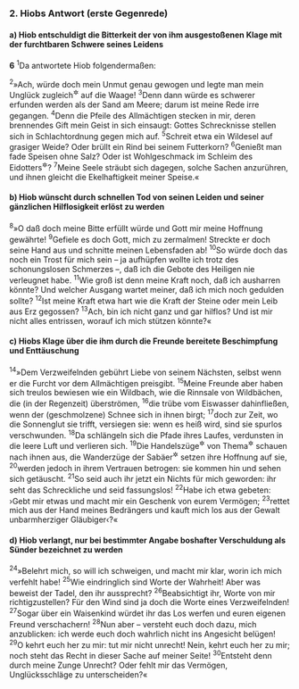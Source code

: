 ### 2. Hiobs Antwort (erste Gegenrede)

#### a) Hiob entschuldigt die Bitterkeit der von ihm ausgestoßenen Klage mit der furchtbaren Schwere seines Leidens

__6__
<sup>1</sup>Da antwortete Hiob folgendermaßen:

<sup>2</sup>»Ach, würde doch mein Unmut genau gewogen und legte man mein Unglück zugleich<sup title="= dagegen">&#x2732;</sup> auf die Waage!
<sup>3</sup>Denn dann würde es schwerer erfunden werden als der Sand am Meere; darum ist meine Rede irre gegangen.
<sup>4</sup>Denn die Pfeile des Allmächtigen stecken in mir, deren brennendes Gift mein Geist in sich einsaugt: Gottes Schrecknisse stellen sich in Schlachtordnung gegen mich auf.
<sup>5</sup>Schreit etwa ein Wildesel auf grasiger Weide? Oder brüllt ein Rind bei seinem Futterkorn?
<sup>6</sup>Genießt man fade Speisen ohne Salz? Oder ist Wohlgeschmack im Schleim des Eidotters<sup title="= im Eiweiß">&#x2732;</sup>?
<sup>7</sup>Meine Seele sträubt sich dagegen, solche Sachen anzurühren, und ihnen gleicht die Ekelhaftigkeit meiner Speise.«

#### b) Hiob wünscht durch schnellen Tod von seinen Leiden und seiner gänzlichen Hilflosigkeit erlöst zu werden

<sup>8</sup>»O daß doch meine Bitte erfüllt würde und Gott mir meine Hoffnung gewährte!
<sup>9</sup>Gefiele es doch Gott, mich zu zermalmen! Streckte er doch seine Hand aus und schnitte meinen Lebensfaden ab!
<sup>10</sup>So würde doch das noch ein Trost für mich sein – ja aufhüpfen wollte ich trotz des schonungslosen Schmerzes –, daß ich die Gebote des Heiligen nie verleugnet habe.
<sup>11</sup>Wie groß ist denn meine Kraft noch, daß ich ausharren könnte? Und welcher Ausgang wartet meiner, daß ich mich noch gedulden sollte?
<sup>12</sup>Ist meine Kraft etwa hart wie die Kraft der Steine oder mein Leib aus Erz gegossen?
<sup>13</sup>Ach, bin ich nicht ganz und gar hilflos? Und ist mir nicht alles entrissen, worauf ich mich stützen könnte?«

#### c) Hiobs Klage über die ihm durch die Freunde bereitete Beschimpfung und Enttäuschung

<sup>14</sup>»Dem Verzweifelnden gebührt Liebe von seinem Nächsten, selbst wenn er die Furcht vor dem Allmächtigen preisgibt.
<sup>15</sup>Meine Freunde aber haben sich treulos bewiesen wie ein Wildbach, wie die Rinnsale von Wildbächen, die (in der Regenzeit) überströmen,
<sup>16</sup>die trübe vom Eiswasser dahinfließen, wenn der (geschmolzene) Schnee sich in ihnen birgt;
<sup>17</sup>doch zur Zeit, wo die Sonnenglut sie trifft, versiegen sie: wenn es heiß wird, sind sie spurlos verschwunden.
<sup>18</sup>Da schlängeln sich die Pfade ihres Laufes, verdunsten in die leere Luft und verlieren sich.
<sup>19</sup>Die Handelszüge<sup title="= Karawanen">&#x2732;</sup> von Thema<sup title="Jes 21,14">&#x2732;</sup> schauen nach ihnen aus, die Wanderzüge der Sabäer<sup title="1,15">&#x2732;</sup> setzen ihre Hoffnung auf sie,
<sup>20</sup>werden jedoch in ihrem Vertrauen betrogen: sie kommen hin und sehen sich getäuscht.
<sup>21</sup>So seid auch ihr jetzt ein Nichts für mich geworden: ihr seht das Schreckliche und seid fassungslos!
<sup>22</sup>Habe ich etwa gebeten: ›Gebt mir etwas und macht mir ein Geschenk von eurem Vermögen;
<sup>23</sup>rettet mich aus der Hand meines Bedrängers und kauft mich los aus der Gewalt unbarmherziger Gläubiger‹?«

#### d) Hiob verlangt, nur bei bestimmter Angabe boshafter Verschuldung als Sünder bezeichnet zu werden

<sup>24</sup>»Belehrt mich, so will ich schweigen, und macht mir klar, worin ich mich verfehlt habe!
<sup>25</sup>Wie eindringlich sind Worte der Wahrheit! Aber was beweist der Tadel, den ihr aussprecht?
<sup>26</sup>Beabsichtigt ihr, Worte von mir richtigzustellen? Für den Wind sind ja doch die Worte eines Verzweifelnden!
<sup>27</sup>Sogar über ein Waisenkind würdet ihr das Los werfen und euren eigenen Freund verschachern!
<sup>28</sup>Nun aber – versteht euch doch dazu, mich anzublicken: ich werde euch doch wahrlich nicht ins Angesicht belügen!
<sup>29</sup>O kehrt euch her zu mir: tut mir nicht unrecht! Nein, kehrt euch her zu mir; noch steht das Recht in dieser Sache auf meiner Seite!
<sup>30</sup>Entsteht denn durch meine Zunge Unrecht? Oder fehlt mir das Vermögen, Unglücksschläge zu unterscheiden?«